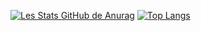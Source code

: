 [![Les Stats GitHub de Anurag](https://github-readme-stats.vercel.app/api?username=tjobit&?count_private=true&theme=gruvbox&show_icons=true)](https://github.com/anuraghazra/github-readme-stats)
[![Top Langs](https://github-readme-stats.vercel.app/api/top-langs/?username=tjobit&theme=gruvbox)](https://github.com/anuraghazra/github-readme-stats)

